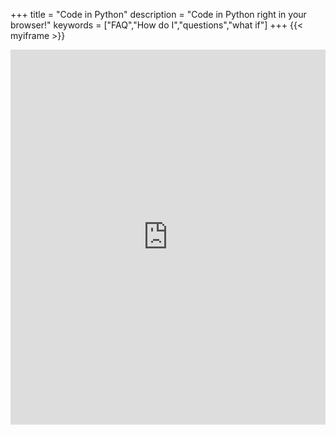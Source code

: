 +++
title = "Code in Python"
description = "Code in Python right in your browser!"
keywords = ["FAQ","How do I","questions","what if"]
+++
{{< myiframe >}}
 <iframe src="https://trinket.io/embed/python/341b2cd9c6?toggleCode=true&runOption=console&runMode=console" width="100%" height="600" frameborder="0" marginwidth="0" marginheight="0" allowfullscreen></iframe>
